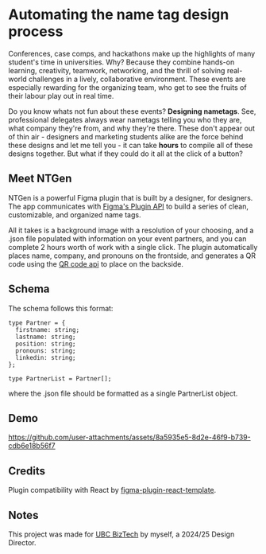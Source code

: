 # Automating the name tag design process

Conferences, case comps, and hackathons make up the highlights of many student's time in universities. Why? Because they combine hands-on learning, creativity, teamwork, networking, and the thrill of solving real-world challenges in a lively, collaborative environment. These events are especially rewarding for the organizing team, who get to see the fruits of their labour play out in real time.

Do you know whats not fun about these events? **Designing nametags**. See, professional delegates always wear nametags telling you who they are, what company they're from, and why they're there. These don't appear out of thin air - designers and marketing students alike are the force behind these designs and let me tell you - it can take **hours** to compile all of these designs together. But what if they could do it all at the click of a button?

## Meet NTGen

NTGen is a powerful Figma plugin that is built by a designer, for designers. The app communicates with [Figma's Plugin API](https://www.figma.com/plugin-docs/api/api-reference/) to build a series of clean, customizable, and organized name tags.

All it takes is a background image with a resolution of your choosing, and a .json file populated with information on your event partners, and you can complete 2 hours worth of work with a single click. The plugin automatically places name, company, and pronouns on the frontside, and generates a QR code using the [QR code api](https://goqr.me/api/) to place on the backside.

## Schema

The schema follows this format:

```
type Partner = {
  firstname: string;
  lastname: string;
  position: string;
  pronouns: string;
  linkedin: string;
};

type PartnerList = Partner[];
```

where the .json file should be formatted as a single PartnerList object.

## Demo

https://github.com/user-attachments/assets/8a5935e5-8d2e-46f9-b739-cdb6e18b56f7

## Credits

Plugin compatibility with React by [figma-plugin-react-template](https://github.com/nirsky/figma-plugin-react-template).

## Notes

This project was made for [UBC BizTech](https://www.ubcbiztech.com/) by myself, a 2024/25 Design Director.
